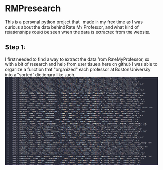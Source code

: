 # RMPresearch
This is a personal python project that I made in my free time as I was curious about the data behind Rate My Professor, and what kind of relationships could be seen when the data is extracted from the website. 

## Step 1:
I first needed to find a way to extract the data from RateMyProfessor, so with a bit of research and help from user tisuela here on github I was able to organize a function that "organized" each professor at Boston University into a "sorted" dictionary like such.
![image](/assets/plist1.png)
